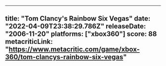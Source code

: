 
---
title: "Tom Clancy's Rainbow Six Vegas"
date: "2022-04-09T23:38:29.786Z"
releaseDate: "2006-11-20"
platforms: ["xbox360"]
score: 88
metacriticLink: "https://www.metacritic.com/game/xbox-360/tom-clancys-rainbow-six-vegas"
---
